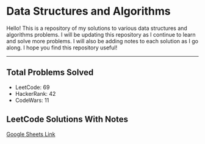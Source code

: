 # Data Structures and Algorithms

Hello! This is a repository of my solutions to various data structures and algorithms problems. I will be updating this repository as I continue to learn and solve more problems. I will also be adding notes to each solution as I go along. I hope you find this repository useful!

---

## Total Problems Solved

* LeetCode: 69
* HackerRank: 42
* CodeWars: 11

## LeetCode Solutions With Notes
[Google Sheets Link](https://docs.google.com/spreadsheets/d/12FdQU0b3tgBU-xWr_KRLPGwKzIfZNkjcRSdF8rIX_n0/edit?usp=sharing)